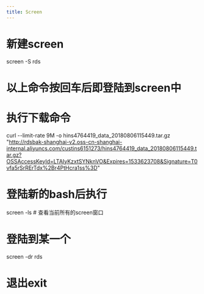 ```yaml
---
title: Screen
---
```


# 新建screen

screen -S rds

# 以上命令按回车后即登陆到screen中

# 执行下载命令

curl --limit-rate 9M -o hins4764419_data_20180806115449.tar.gz "http://rdsbak-shanghai-v2.oss-cn-shanghai-internal.aliyuncs.com/custins6151273/hins4764419_data_20180806115449.tar.gz?OSSAccessKeyId=LTAIyKzxtSYNknVO&Expires=1533623708&Signature=T0vfa5rSrRErTdx%2Br4PtHcra1ss%3D"

# 登陆新的bash后执行

screen -ls # 查看当前所有的screen窗口

# 登陆到某一个

screen -dr rds

# 退出exit
